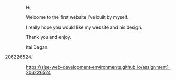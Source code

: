 Hi, 

Welcome to the first website I've built by myself.

I really hope you would like my website and his design.


Thank you and enjoy.


Itai Dagan.

  206226524.

https://sise-web-development-environments.github.io/assignment1-206226524
